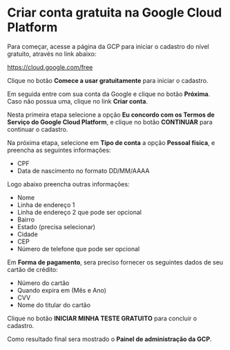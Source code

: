# Criar conta gratuita na Google Cloud Platform

Para começar, acesse a página da GCP para iniciar o cadastro do nível gratuito, através no link abaixo:

https://cloud.google.com/free


Clique no botão **Comece a usar gratuitamente** para iniciar o cadastro.

Em seguida entre com sua conta da Google e clique no botão **Próxima**. Caso não possua uma, clique no link **Criar conta**.

Nesta primeira etapa selecione a opção **Eu concordo com os Termos de Serviço do Google Cloud Platform**, e clique no botão **CONTINUAR** para continuar o cadastro.

Na próxima etapa, selecione em **Tipo de conta** a opção **Pessoal física**, e preencha as seguintes informações:

- CPF
- Data de nascimento no formato DD/MM/AAAA

Logo abaixo preencha outras informações:

- Nome
- Linha de endereço 1
- Linha de endereço 2 que pode ser opcional
- Bairro
- Estado (precisa selecionar)
- Cidade
- CEP
- Número de telefone que pode ser opcional

Em **Forma de pagamento**, sera preciso fornecer os seguintes dados de seu cartão de crédito:

- Número do cartão
- Quando expira em (Mês e Ano)
- CVV
- Nome do titular do cartão

Clique no botão **INICIAR MINHA TESTE GRATUITO** para concluir o cadastro.

Como resultado final sera mostrado o **Painel de administração da GCP**.